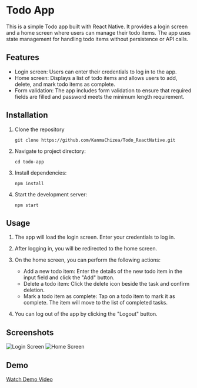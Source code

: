 # Todo App

This is a simple Todo app built with React Native. It provides a login screen and a home screen where users can manage their todo items. The app uses state management for handling todo items without persistence or API calls.

## Features

- Login screen: Users can enter their credentials to log in to the app.
- Home screen: Displays a list of todo items and allows users to add, delete, and mark todo items as complete.
- Form validation: The app includes form validation to ensure that required fields are filled and password meets the minimum length requirement.

## Installation
1. Clone the repository
   
   `git clone https://github.com/KanmaChizea/Todo_ReactNative.git`
   
2. Navigate to project directory:
   
   `cd todo-app`
   
3. Install dependencies:
   
   `npm install`
   
4. Start the development server:
   
   `npm start`


## Usage

1. The app will load the login screen. Enter your credentials to log in.

2. After logging in, you will be redirected to the home screen.

3. On the home screen, you can perform the following actions:
    - Add a new todo item: Enter the details of the new todo item in the input field and click the "Add" button.
    - Delete a todo item: Click the delete icon beside the task and confirm deletion.
    - Mark a todo item as complete: Tap on a todo item to mark it as complete. The item will move to the list of completed tasks.

4. You can log out of the app by clicking the "Logout" button.

   
## Screenshots

![Login Screen](https://github.com/KanmaChizea/Todo_ReactNative/assets/91393087/f77e4d1b-f28e-4d48-aa11-85e1a8b0f864)
![Home Screen](https://github.com/KanmaChizea/Todo_ReactNative/assets/91393087/9c1f273f-40bd-4a98-9cfe-a8591dfe5db1)

## Demo

[Watch Demo Video](https://github.com/KanmaChizea/Todo_ReactNative/assets/91393087/c812a982-3dae-43f2-8154-9e9fef167ca8)





